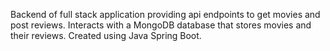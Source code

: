 Backend of full stack application providing api endpoints to get movies and post reviews. Interacts with a MongoDB database that stores movies and their reviews. Created using Java Spring Boot.
